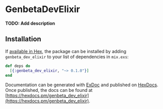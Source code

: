 # GenbetaDevElixir

**TODO: Add description**

## Installation

If [available in Hex](https://hex.pm/docs/publish), the package can be installed
by adding `genbeta_dev_elixir` to your list of dependencies in `mix.exs`:

```elixir
def deps do
  [{:genbeta_dev_elixir, "~> 0.1.0"}]
end
```

Documentation can be generated with [ExDoc](https://github.com/elixir-lang/ex_doc)
and published on [HexDocs](https://hexdocs.pm). Once published, the docs can
be found at [https://hexdocs.pm/genbeta_dev_elixir](https://hexdocs.pm/genbeta_dev_elixir).

